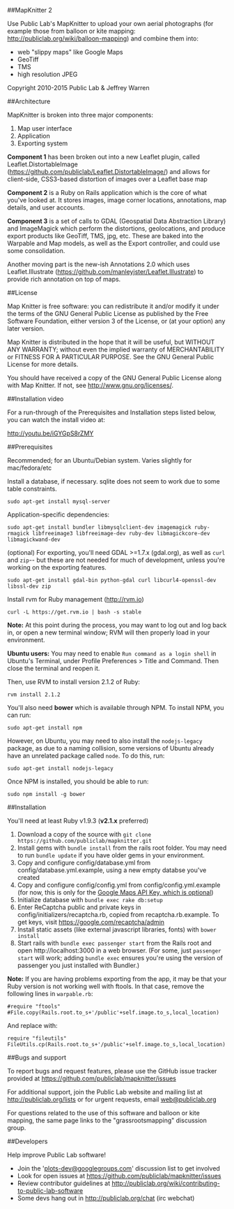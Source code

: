 ##MapKnitter 2

Use Public Lab's MapKnitter to upload your own aerial photographs (for example those from balloon or kite mapping: http://publiclab.org/wiki/balloon-mapping) and combine them into:

* web "slippy maps" like Google Maps
* GeoTiff
* TMS
* high resolution JPEG

Copyright 2010-2015 Public Lab & Jeffrey Warren

##Architecture

MapKnitter is broken into three major components:

1. Map user interface
2. Application
3. Exporting system

**Component 1** has been broken out into a new Leaflet plugin, called Leaflet.DistortableImage (https://github.com/publiclab/Leaflet.DistortableImage/) and allows for client-side, CSS3-based distortion of images over a Leaflet base map

**Component 2** is a Ruby on Rails application which is the core of what you've looked at. It stores images, image corner locations, annotations, map details, and user accounts. 

**Component 3** is a set of calls to GDAL (Geospatial Data Abstraction Library) and ImageMagick which perform the distortions, geolocations, and produce export products like GeoTiff, TMS, jpg, etc. These are baked into the Warpable and Map models, as well as the Export controller, and could use some consolidation. 

Another moving part is the new-ish Annotations 2.0 which uses Leaflet.Illustrate (https://github.com/manleyjster/Leaflet.Illustrate) to provide rich annotation on top of maps. 

##License

Map Knitter is free software: you can redistribute it and/or modify
it under the terms of the GNU General Public License as published by
the Free Software Foundation, either version 3 of the License, or
(at your option) any later version.

Map Knitter is distributed in the hope that it will be useful,
but WITHOUT ANY WARRANTY; without even the implied warranty of
MERCHANTABILITY or FITNESS FOR A PARTICULAR PURPOSE.  See the
GNU General Public License for more details.

You should have received a copy of the GNU General Public License
along with Map Knitter.  If not, see <http://www.gnu.org/licenses/>.

##Installation video

For a run-through of the Prerequisites and Installation steps listed below, you can watch the install video at:

http://youtu.be/iGYGpS8rZMY

##Prerequisites

Recommended; for an Ubuntu/Debian system. Varies slightly for mac/fedora/etc

Install a database, if necessary. sqlite does not seem to work due to some table constraints.

`sudo apt-get install mysql-server`

Application-specific dependencies:

`sudo apt-get install bundler libmysqlclient-dev imagemagick ruby-rmagick libfreeimage3 libfreeimage-dev ruby-dev libmagickcore-dev libmagickwand-dev`

(optional) For exporting, you'll need GDAL >=1.7.x (gdal.org), as well as `curl` and `zip`-- but these are not needed for much of development, unless you're working on the exporting features. 

`sudo apt-get install gdal-bin python-gdal curl libcurl4-openssl-dev libssl-dev zip`

Install rvm for Ruby management (http://rvm.io)

`curl -L https://get.rvm.io | bash -s stable`

**Note:** At this point during the process, you may want to log out and log back in, or open a new terminal window; RVM will then properly load in your environment. 

**Ubuntu users:** You may need to enable `Run command as a login shell` in Ubuntu's Terminal, under Profile Preferences > Title and Command. Then close the terminal and reopen it.

Then, use RVM to install version 2.1.2 of Ruby:

`rvm install 2.1.2`

You'll also need **bower** which is available through NPM. To install NPM, you can run:

`sudo apt-get install npm`

However, on Ubuntu, you may need to also install the `nodejs-legacy` package, as due to a naming collision, some versions of Ubuntu already have an unrelated package called `node`. To do this, run:

`sudo apt-get install nodejs-legacy`

Once NPM is installed, you should be able to run:

`sudo npm install -g bower`

##Installation

You'll need at least Ruby v1.9.3 (**v2.1.x** preferred)

1. Download a copy of the source with `git clone https://github.com/publiclab/mapknitter.git` 
2. Install gems with `bundle install` from the rails root folder. You may need to run `bundle update` if you have older gems in your environment.
3. Copy and configure config/database.yml from config/database.yml.example, using a new empty databse you've created
4. Copy and configure config/config.yml from config/config.yml.example (for now, this is only for the [Google Maps API Key, which is optional](http://stackoverflow.com/questions/2769148/whats-the-api-key-for-in-google-maps-api-v3))
5. Initialize database with `bundle exec rake db:setup`
6. Enter ReCaptcha public and private keys in config/initializers/recaptcha.rb, copied from recaptcha.rb.example. To get keys, visit https://google.com/recaptcha/admin
7. Install static assets (like external javascript libraries, fonts) with `bower install` 
8. Start rails with `bundle exec passenger start` from the Rails root and open http://localhost:3000 in a web browser. (For some, just `passenger start` will work; adding `bundle exec` ensures you're using the version of passenger you just installed with Bundler.)

**Note:** If you are having problems exporting from the app, it may be that your Ruby version is not working well with ftools. In that case, remove the following lines in `warpable.rb`:

    #require "ftools"
    #File.copy(Rails.root.to_s+'/public'+self.image.to_s,local_location)

And replace with:

    require "fileutils"
    FileUtils.cp(Rails.root.to_s+'/public'+self.image.to_s,local_location)

##Bugs and support

To report bugs and request features, please use the GitHub issue tracker provided at https://github.com/publiclab/mapknitter/issues 

For additional support, join the Public Lab website and mailing list at http://publiclab.org/lists or for urgent requests, email web@publiclab.org

For questions related to the use of this software and balloon or kite mapping, the same page links to the "grassrootsmapping" discussion group. 

##Developers

Help improve Public Lab software!

* Join the 'plots-dev@googlegroups.com' discussion list to get involved
* Look for open issues at https://github.com/publiclab/mapknitter/issues
* Review contributor guidelines at http://publiclab.org/wiki/contributing-to-public-lab-software
* Some devs hang out in http://publiclab.org/chat (irc webchat)

